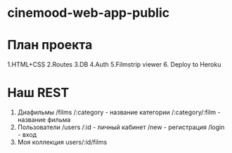 # cinemood-web-app-public

# План проекта
1.HTML+CSS
2.Routes
3.DB
4.Auth
5.Filmstrip viewer
6. Deploy to Heroku

# Наш REST
1. Диафильмы /films
/:category - название категории
/:category/:film - название фильма
2. Пользователи /users
/:id - личный кабинет
/new - регистрация
/login - вход
3. Моя коллекция users/:id/films
